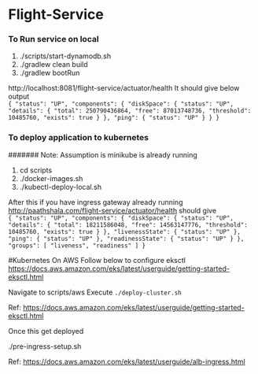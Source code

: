 # Flight-Service
### To Run service on local
1. ./scripts/start-dynamodb.sh 
2. ./gradlew clean build
3. ./gradlew bootRun 

http://localhost:8081/flight-service/actuator/health
It should give below output \
`{
     "status": "UP",
     "components": {
         "diskSpace": {
             "status": "UP",
             "details": {
                 "total": 250790436864,
                 "free": 87013748736,
                 "threshold": 10485760,
                 "exists": true
             }
         },
         "ping": {
             "status": "UP"
         }
     }
 }`

### To deploy application to kubernetes
####### Note: Assumption is minikube is already running
1. cd scripts
2. ./docker-images.sh
3. ./kubectl-deploy-local.sh

After this if you have ingress gateway already running
http://paathshala.com/flight-service/actuator/health
should give \
`{
    "status": "UP",
    "components": {
        "diskSpace": {
            "status": "UP",
            "details": {
                "total": 18211586048,
                "free": 14563147776,
                "threshold": 10485760,
                "exists": true
            }
        },
        "livenessState": {
            "status": "UP"
        },
        "ping": {
            "status": "UP"
        },
        "readinessState": {
            "status": "UP"
        }
    },
    "groups": [
        "liveness",
        "readiness"
    ]
}`

#Kubernetes On AWS
Follow below to configure eksctl \
https://docs.aws.amazon.com/eks/latest/userguide/getting-started-eksctl.html

Navigate to scripts/aws
Execute `./deploy-cluster.sh`

Ref: 
https://docs.aws.amazon.com/eks/latest/userguide/getting-started-eksctl.html

Once this get deployed

./pre-ingress-setup.sh

Ref:
https://docs.aws.amazon.com/eks/latest/userguide/alb-ingress.html


